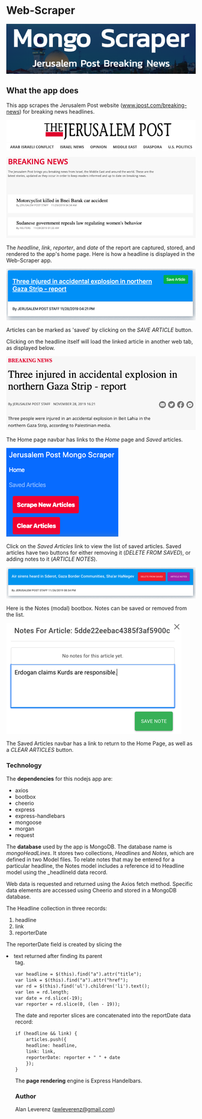 # Web-Scraper

![Web-Scraper](https://github.com/AlanLeverenz/Web-Scraper/blob/master/public/assets/images/jumbotron.png)

## What the app does

This app scrapes the Jerusalem Post website (www.jpost.com/breaking-news) for breaking news headlines.

![Web-Scraper](https://github.com/AlanLeverenz/Web-Scraper/blob/master/public/assets/images/jpost-breaking-news-head.png)

![Web-Scraper](https://github.com/AlanLeverenz/Web-Scraper/blob/master/public/assets/images/jpost-breaking-news-list.png)

The *headline*, *link*, *reporter*, and *date* of the report are captured, stored, and rendered to the app's home page. Here is how a headline is displayed in the Web-Scraper app.

![Web-Scraper](https://github.com/AlanLeverenz/Web-Scraper/blob/master/public/assets/images/unsaved_article.png)

Articles can be marked as 'saved' by clicking on the *SAVE ARTICLE* button.

Clicking on the headline itself will load the linked article in another web tab, as displayed below.

![Web-Scraper](https://github.com/AlanLeverenz/Web-Scraper/blob/master/public/assets/images/linked_article.png)

The Home page navbar has links to the *Home* page and *Saved* articles.

![Web-Scraper](https://github.com/AlanLeverenz/Web-Scraper/blob/master/public/assets/images/unsaved_article_navbar.png)

Click on the *Saved Articles* link to view the list of saved articles. Saved articles have two buttons for either removing it (*DELETE FROM SAVED*), or adding notes to it (*ARTICLE NOTES*).

![Web-Scraper](https://github.com/AlanLeverenz/Web-Scraper/blob/master/public/assets/images/saved_article.png)

Here is the Notes (modal) bootbox. Notes can be saved or removed from the list.

![Web-Scraper](https://github.com/AlanLeverenz/Web-Scraper/blob/master/public/assets/images/note.png)

The Saved Articles navbar has a link to return to the Home Page, as well as a *CLEAR ARTICLES* button.

### Technology

The **dependencies** for this nodejs app are:

* axios
* bootbox
* cheerio
* express
* express-handlebars
* mongoose
* morgan
* request

The **database** used by the app is MongoDB. The database name is *mongoHeadLines*. It stores two collections, *Headlines* and *Notes*, which are defined in two Model files. To relate notes that may be entered for a particular headline, the Notes model includes a reference id to Headline model using the _headlineId data record.

Web data is requested and returned using the Axios fetch method. Specific data elements are accessed using Cheerio and stored in a MongoDB database. 

The Headline collection in three records:
 
 1. headline
 2. link
 3. reporterDate

The reporterDate field is created by slicing the <li> text returned after finding its parent <ul> tag.

````
var headline = $(this).find("a").attr("title");
var link = $(this).find("a").attr("href");
var rd = $(this).find('ul').children('li').text();
var len = rd.length;
var date = rd.slice(-19);
var reporter = rd.slice(0, (len - 19));
````

The date and reporter slices are concatenated into the reportDate data record:

````
if (headline && link) {
    articles.push({
    headline: headline,
    link: link,
    reporterDate: reporter + " " + date
    });
}
````

The **page rendering** engine is Express Handelbars.

### Author

Alan Leverenz (awleverenz@gmail.com)